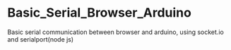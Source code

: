 # Basic_Serial_Browser_Arduino
Basic serial communication between browser and arduino, using socket.io and serialport(node js)
